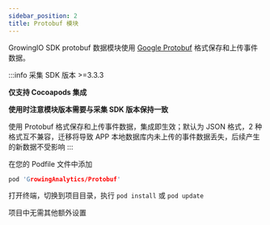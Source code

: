 ```yaml
---
sidebar_position: 2
title: Protobuf 模块
---
```


GrowingIO SDK protobuf 数据模块使用 [Google Protobuf](https://developers.google.cn/protocol-buffers) 格式保存和上传事件数据。

:::info
采集 SDK 版本 >=3.3.3

**仅支持 Cocoapods 集成**

**使用时注意模块版本需要与采集 SDK 版本保持一致**

使用 Protobuf 格式保存和上传事件数据，集成即生效；默认为 JSON 格式，2 种格式互不兼容，迁移将导致 APP 本地数据库内未上传的事件数据丢失，后续产生的新数据不受影响
:::

在您的 Podfile 文件中添加

```c
pod 'GrowingAnalytics/Protobuf'
```

打开终端，切换到项目目录，执行 `pod install` 或 `pod update`

项目中无需其他额外设置

